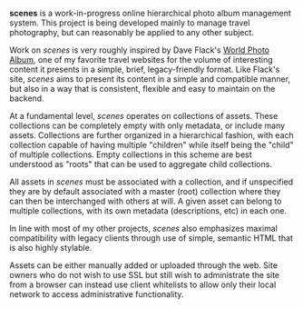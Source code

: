**scenes** is a work-in-progress online hierarchical photo album management system. This project is being developed mainly to manage travel photography, but can reasonably be applied to any other subject.

Work on _scenes_ is very roughly inspired by Dave Flack's [World Photo Album](https://www.qsl.net/ah6hy/photos.html), one of my favorite travel websites for the volume of interesting content it presents in a simple, brief, legacy-friendly format. Like Flack's site, _scenes_ aims to present its content in a simple and compatible manner, but also in a way that is consistent, flexible and easy to maintain on the backend.

At a fundamental level, _scenes_ operates on collections of assets. These collections can be completely empty with only metadata, or include many assets. Collections are further organized in a hierarchical fashion, with each collection capable of having multiple "children" while itself being the "child" of multiple collections. Empty collections in this scheme are best understood as "roots" that can be used to aggregate child collections.

All assets in _scenes_ must be associated with a collection, and if unspecified they are by default associated with a master (root) collection where they can then be interchanged with others at will. A given asset can belong to multiple collections, with its own metadata (descriptions, etc) in each one.

In line with most of my other projects, _scenes_ also emphasizes maximal compatibility with legacy clients through use of simple, semantic HTML that is also highly stylable.

Assets can be either manually added or uploaded through the web. Site owners who do not wish to use SSL but still wish to administrate the site from a browser can instead use client whitelists to allow only their local network to access administrative functionality.
